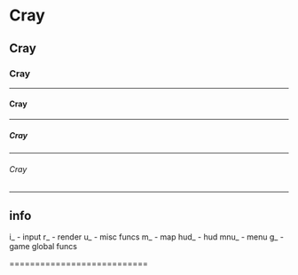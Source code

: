 # Cray

## Cray

### Cray
---
#### Cray
---
##### Cray
---
###### Cray
---


info
---
i_ - input
r_ - render
u_ - misc funcs
m_ - map
hud_ - hud
mnu_ - menu
g_ - game global funcs


===========================
